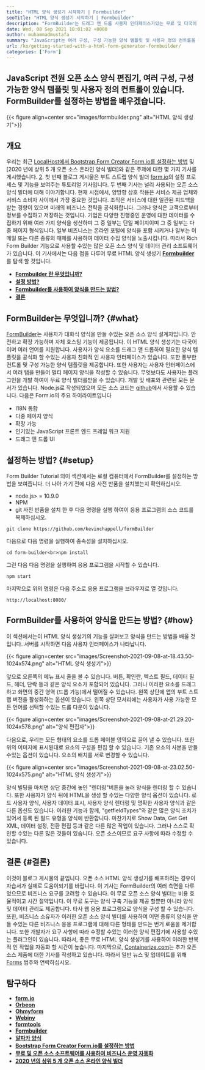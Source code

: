 ```yaml
---
title: "HTML 양식 생성기 시작하기 | Formbuilder" 
seoTitle: "HTML 양식 생성기 시작하기 | Formbuilder" 
description: "FormBuilder는 드래그 앤 드롭 사용자 인터페이스가있는 무료 및 다국어 HTML 양식 생성기입니다. 이 튜토리얼을 따라 LocalHost에서 설정하는 방법을 알아보십시오." 
date: Wed, 08 Sep 2021 18:01:02 +0000
author: muhammadmustafa
summary: "JavaScript는 여러 구성, 구성 가능한 양식 템플릿 및 사용자 정의 컨트롤을 갖춘 오픈 소스 양식 편집기입니다. FormBuilder를 설정하는 방법을 배우겠습니다." 
url: /ko/getting-started-with-a-html-form-generator-formbuilder/
categories: ['Form']
---
```


## JavaScript 전원 오픈 소스 양식 편집기, 여러 구성, 구성 가능한 양식 템플릿 및 사용자 정의 컨트롤이 있습니다. FormBuilder를 설정하는 방법을 배우겠습니다.

{{< figure align=center src="images/formbuilder.png" alt="HTML 양식 생성기">}}


## **개요** 
우리는 최근 [LocalHost에서 Bootstrap Form Creator Form.io를 설정하는 방법][1] 및 [2020 년에 상위 5 개 오픈 소스 온라인 양식 빌더]와 같은 주제에 대한 몇 가지 기사를 게시했습니다. [2]. 첫 번째 블로그 게시물은 부트 스트랩 양식 빌더 [form.io][3]의 설정 프로세스 및 기능을 보여주는 튜토리얼 기사입니다. 두 번째 기사는 널리 사용되는 오픈 소스 양식 빌더에 대해 이야기합니다. 현재 시점에서, 양방향 상호 작용은 서비스 제공 업체와 서비스 소비자 사이에서 가장 중요한 것입니다. 조직은 서비스에 대한 일관된 피드백을받는 경향이 있으며 미래의 비즈니스 전략을 공식화합니다. 그러나 양식은 고객으로부터 정보를 수집하고 저장하는 것입니다. 기업은 다양한 진행중인 운영에 대한 데이터를 수집하기 위해 여러 가지 양식을 생산하며 그 중 일부는 단일 페이지이며 그 중 일부는 다중 페이지 형식입니다. 일부 비즈니스는 온라인 포털에 양식을 포함 시키거나 일부는 이메일 또는 다른 종류의 매체를 사용하여 데이터 수집 양식을 노출시킵니다.
따라서 Rich Form Builder 기능으로 사용할 수있는 많은 오픈 소스 양식 및 데이터 관리 소프트웨어가 있습니다. 이 기사에서는 다음 점을 다루어 무료 HTML 양식 생성기 **[Formbuilder][4]** 를 탐색 할 것입니다.
* **[Formbuilder 란 무엇입니까?][5]** 
* [ **설정 방법?** ][6]
* [ **Formbuilder를 사용하여 양식을 만드는 방법?** ][7]
* **[결론][8]** 

## FormBuilder는 무엇입니까? {#what}

[FormBuilder][4]는 사용자가 대화식 양식을 만들 수있는 오픈 소스 양식 설계자입니다. 안전하고 확장 가능하며 자체 호스팅 기능이 제공됩니다. 이 HTML 양식 생성기는 다국어이며 여러 언어를 지원합니다. 사용자가 양식 요소를 드래그 앤 드롭하여 필요한 양식 템플릿을 공식화 할 수있는 사용자 친화적 인 사용자 인터페이스가 있습니다. 또한 풍부한 컨트롤 및 구성 가능한 양식 템플릿을 제공합니다. 또한 사용자는 사용자 인터페이스에서 여러 탭을 만들어 멀티 페이지 양식을 작성할 수 있습니다. 무엇보다도 사용자는 플러그인을 개발 하여이 무료 양식 빌더를받을 수 있습니다. 개발 및 배포와 관련된 모든 문서가 있습니다. Node.js로 작성되었으며 모든 소스 코드는 [github][9]에서 사용할 수 있습니다.
다음은 Form.io의 주요 하이라이트입니다
  * I18N 통합
  * 다중 페이지 양식
  * 확장 가능
  * 인기있는 JavaScript 프론트 엔드 프레임 워크 지원
  * 드래그 앤 드롭 UI

## 설정하는 방법? {#setup}

Form Builder Tutorial 의이 섹션에서는 로컬 컴퓨터에서 FormBuilder를 설정하는 방법을 보여줍니다.
더 나아 가기 전에 다음 사전 반품을 설치했는지 확인하십시오.
  * node.js> = 10.9.0
  * NPM
  * git
사전 반품을 설치 한 후 다음 명령을 실행 하여이 응용 프로그램의 소스 코드를 복제하십시오.
```
git clone https://github.com/kevinchappell/formBuilder
```
다음으로 다음 명령을 실행하여 종속성을 설치하십시오.
```
cd form-builder<br>npm install 
```
그런 다음 다음 명령을 실행하여 응용 프로그램을 시작할 수 있습니다.
```
npm start
```
마지막으로 위의 명령은 다음 주소로 응용 프로그램을 브라우저로 열 것입니다.
```
http://localhost:8080/
```

## FormBuilder를 사용하여 양식을 만드는 방법? {#how}

이 섹션에서는이 HTML 양식 생성기의 기능을 살펴보고 양식을 만드는 방법을 배울 것입니다.
서버를 시작하면 다음 사용자 인터페이스가 나타납니다.

{{< figure align=center src="images/Screenshot-2021-09-08-at-18.43.50-1024x574.png" alt="HTML 양식 생성기">}}

앞으로 오른쪽의 메뉴 표시 줄을 볼 수 있습니다. 버튼, 확인란, 텍스트 필드, 데이터 필드, 헤더, 단락 등과 같은 양식 요소가 포함되어 있습니다. 그러나 이러한 요소를 드래그하고 화면의 중간 영역 (드롭 가능)에서 떨어질 수 있습니다. 왼쪽 상단에 앱의 부트 스트랩 버전을 활성화하는 옵션이 있습니다. 왼쪽 상단 모서리에는 사용자가 사용 가능한 모든 언어를 선택할 수있는 드롭 다운이 있습니다.

{{< figure align=center src="images/Screenshot-2021-09-08-at-21.29.20-1024x578.png" alt="양식 편집자">}}

다음으로, 우리는 모든 형태의 요소를 드롭 페이블 영역으로 끌어 낼 수 있습니다. 또한 위의 이미지에 표시된대로 요소의 구성을 편집 할 수 있습니다. 기존 요소의 사본을 만들 수있는 옵션이 있습니다. 요소의 배치를 서로 변경할 수 있습니다.

{{< figure align=center src="images/Screenshot-2021-09-08-at-23.02.50-1024x575.png" alt="HTML 양식 생성기">}}

양식 빌딩을 마치면 상단 중간에 놓인 "렌더링"버튼을 눌러 양식을 렌더링 할 수 있습니다. 또한 사용자가 양식 뒤에 HTML을 생성 할 수있는 다양한 양식 옵션이 있습니다. 로드 사용자 양식, 사용자 데이터 표시, 사용자 양식 렌더링 및 명확한 사용자 양식과 같은 다른 옵션도 있습니다. 이러한 기능과 함께, "getfieldTypes"와 같은 많은 양식 조치가있어서 등록 된 필드 유형을 양식에 반환합니다. 마찬가지로 Show Data, Get Get XML, 데이터 설정, 전환 편집 등과 같은 다른 많은 작업이 있습니다. 그러나 스스로 확인할 수있는 다른 많은 것들이 있습니다. 오픈 소스이므로 요구 사항에 따라 수정할 수 있습니다.

## 결론 {#결론}

이것이 블로그 게시물의 끝입니다. 오픈 소스 HTML 양식 생성기를 배포하려는 경우이 자습서가 실제로 도움이되기를 바랍니다. 이 기사는 FormBuilder의 여러 측면을 다루었으므로 비즈니스 요구를 고려할 수 있습니다. 이 무료 오픈 소스 양식 빌더는 비용 효율적이고 시간 절약입니다. 이 무료 도구는 양식 구축 기능을 제공 할뿐만 아니라 양식 및 데이터 관리도 제공합니다. 타사 웹 응용 프로그램으로 양식을 구성 할 수 있습니다. 또한, 비즈니스 소유자가 이러한 오픈 소스 양식 빌더를 사용하여 어떤 종류의 양식을 만들 수있는 다른 비즈니스 응용 프로그램에 대해 다른 형태를 만드는 번거 로움을 제거합니다. 또한 개발자가 요구 사항에 따라 수정할 수있는 이러한 양식 편집기에 사용할 수있는 플러그인이 있습니다. 따라서, 좋은 무료 HTML 양식 생성기를 사용하여 이러한 반복적 인 작업을 자동화 할 시간이 높습니다.
마지막으로, [Containerize.com][10]는 추가 오픈 소스 제품에 대한 기사를 작성하고 있습니다. 따라서 일반 뉴스 및 업데이트를 위해 [Forms][11] 범주와 연락하십시오.

## 탐구하다
* **[form.io][3]** 
* **[Orbeon][12]** 
* **[Ohmyform][13]** 
* **[Webiny][14]** 
* **[formtools][15]** 
* **[Formbuilder][4]** 
* **[알파카 양식][16]** 
* [ **Bootstrap Form Creator Form.io를 설정하는 방법** ][1]
* [ **무료 및 오픈 소스 소프트웨어를 사용하여 비즈니스 운영 자동화** ][17]
* [ **2020 년의 상위 5 개 오픈 소스 온라인 양식 빌더** ][2]



[1]: https://blog.containerize.com/form/how-to-setup-bootstrap-form-creator-formio-on-localhost/
[2]: https://blog.containerize.com/form/top-5-open-source-online-form-builders-in-year-2020/
[3]: https://products.containerize.com/form/formio/
[4]: https://products.containerize.com/form/formbuilder/
[5]: #what
[6]: #setup
[7]: #how
[8]: #Conclusion
[9]: https://github.com/kevinchappell/formBuilder
[10]: https://www.containerize.com/
[11]: https://products.containerize.com/healthcare-technologies/
[12]: https://products.containerize.com/form/orbeon/
[13]: https://products.containerize.com/form/ohmyform/
[14]: https://products.containerize.com/form/webiny/
[15]: https://products.containerize.com/form/formtools/
[16]: https://products.containerize.com/form/alpaca/
[17]: https://blog.containerize.com/blogging/automate-business-operations-using-open-source-software/
